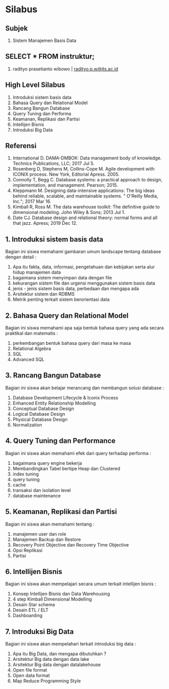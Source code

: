 # Silabus

## Subjek

1. Sistem Manajemen Basis Data 

## SELECT * FROM instruktur;

1. radityo prasetianto wibowo | radityo.p.w@its.ac.id

## High Level Silabus 

1. Introduksi sistem basis data  
2. Bahasa Query dan Relational Model
3. Rancang Bangun Database
4. Query Tuning dan Performa
5. Keamanan, Replikasi dan Partisi 
6. Intellijen Bisnis
7. Introduksi Big Data

## Referensi

1. International D. DAMA-DMBOK: Data management body of knowledge. Technics Publications, LLC; 2017 Jul 5.
2. Rosenberg D, Stephens M, Collins-Cope M. Agile development with ICONIX process. New York, Editorial Apress. 2005.
3. Connolly T, Begg C. Database systems: a practical approach to design, implementation, and management. Pearson; 2015.
4. Kleppmann M. Designing data-intensive applications: The big ideas behind reliable, scalable, and maintainable systems. " O'Reilly Media, Inc."; 2017 Mar 16.
5. Kimball R, Ross M. The data warehouse toolkit: The definitive guide to dimensional modeling. John Wiley & Sons; 2013 Jul 1.
6. Date CJ. Database design and relational theory: normal forms and all that jazz. Apress; 2019 Dec 12. 

## 1. Introduksi sistem basis data

Bagian ini siswa memahami gambaran umum landscape tentang database dengan detail : 

1. Apa itu fakta, data, informasi, pengetahuan dan kebijakan serta alur hidup manajemen data
2. bagaimana sistem menyimpan data dengan file 
3. kekurangan sistem file dan urgensi menggunakan sistem basis data
4. jenis - jenis sistem basis data, perbedaan dan mengapa ada
5. Arsitektur sistem dan RDBMS
6. Metrik penting terkait sistem berorientasi data

## 2. Bahasa Query dan Relational Model 

Bagian ini siswa memahami apa saja bentuk bahasa query yang ada secara praktikal dan matematis :

1. perkembangan bentuk bahasa query dari masa ke masa 
2. Relational Algebra
3. SQL
4. Advanced SQL

## 3. Rancang Bangun Database

Bagian ini siswa akan belajar merancang dan membangun solusi database :

1. Database Development Lifecycle & Iconix Process 
2. Enhanced Entity Relationship Modelling
3. Conceptual Database Design
4. Logical Database Design
5. Physical Database Design
6. Normalization

## 4. Query Tuning dan Performance

Bagian ini siswa akan memahami efek dari query terhadap performa :

1. bagaimana query engine bekerja 
2. Membandingkan Tabel bertipe Heap dan Clustered
3. index tuning
4. query tuning
5. cache
6. transaksi dan isolation level 
7. database maintenance

## 5. Keamanan, Replikasi dan Partisi

Bagian ini siswa akan memahami tentang :

1. manajemen user dan role
2. Manajemen Backup dan Restore 
3. Recovery Point Objective dan Recovery Time Objective
4. Opsi Replikasi 
5. Partisi

## 6. Intellijen Bisnis

Bagian ini siswa akan mempelajari secara umum terkait intellijen bisnis :

1. Konsep Intellijen Bisnis dan Data Warehousing
2. 4 step Kimball Dimensional Modelling
3. Desain Star schema 
4. Desain ETL / ELT 
5. Dashboarding   

## 7. Introduksi Big Data

Bagian ini siswa akan mempelahari terkait introduksi big data :

1. Apa itu Big Data, dan mengapa dibutuhkan ?
2. Arsitektur Big data dengan data lake 
3. Arsitektur Big data dengan datalakehouse 
4. Open file format
5. Open data format
6. Map Reduce Programming Style
